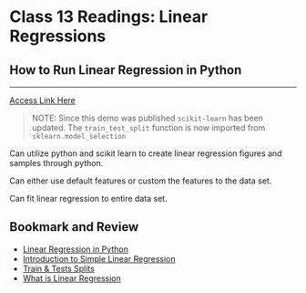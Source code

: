 # Class 13 Readings: Linear Regressions

## How to Run Linear Regression in Python  

___  
[Access Link Here](http://bigdata-madesimple.com/how-to-run-linear-regression-in-python-scikit-learn/)  

> NOTE: Since this demo was published `scikit-learn` has been updated. The `train_test_split` function is now imported from `sklearn.model_selection`

Can utilize python and scikit learn to create linear regression figures and samples through python.

Can either use default features or custom the features to the data set. 

Can fit linear regression to entire data set. 

## Bookmark and Review  

- [Linear Regression in Python](https://realpython.com/linear-regression-in-python/)  
- [Introduction to Simple Linear Regression](https://www.youtube.com/watch?v=KsVBBJRb9TE)
- [Train & Tests Splits](https://towardsdatascience.com/train-test-split-and-cross-validation-in-python-80b61beca4b6)
- [What is Linear Regression](https://www.statisticssolutions.com/what-is-linear-regression/)
